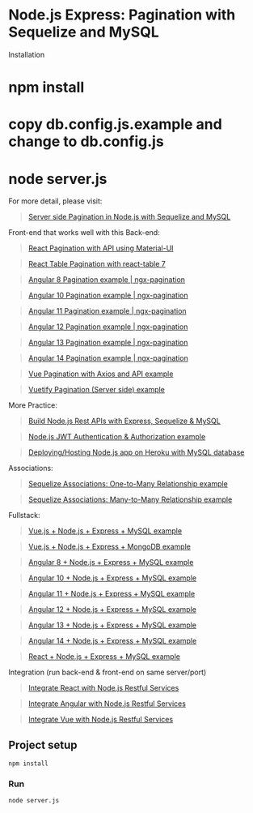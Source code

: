 # Node.js Express: Pagination with Sequelize and MySQL

Installation

# npm install

# copy db.config.js.example and change to db.config.js

# node server.js

For more detail, please visit:

> [Server side Pagination in Node.js with Sequelize and MySQL](https://www.bezkoder.com/node-js-sequelize-pagination-mysql/)

Front-end that works well with this Back-end:

> [React Pagination with API using Material-UI](https://www.bezkoder.com/react-pagination-material-ui/)

> [React Table Pagination with react-table 7](https://www.bezkoder.com/react-table-pagination-server-side/)

> [Angular 8 Pagination example | ngx-pagination](https://www.bezkoder.com/ngx-pagination-angular-8/)

> [Angular 10 Pagination example | ngx-pagination](https://www.bezkoder.com/angular-10-pagination-ngx/)

> [Angular 11 Pagination example | ngx-pagination](https://www.bezkoder.com/angular-11-pagination-ngx/)

> [Angular 12 Pagination example | ngx-pagination](https://www.bezkoder.com/angular-12-pagination-ngx/)

> [Angular 13 Pagination example | ngx-pagination](https://www.bezkoder.com/angular-13-pagination-ngx/)

> [Angular 14 Pagination example | ngx-pagination](https://www.bezkoder.com/angular-14-pagination-ngx/)

> [Vue Pagination with Axios and API example](https://www.bezkoder.com/vue-pagination-axios/)

> [Vuetify Pagination (Server side) example](https://www.bezkoder.com/vuetify-pagination-server-side/)

More Practice:

> [Build Node.js Rest APIs with Express, Sequelize & MySQL](https://www.bezkoder.com/node-js-express-sequelize-mysql/)

> [Node.js JWT Authentication & Authorization example](https://www.bezkoder.com/node-js-jwt-authentication-mysql/)

> [Deploying/Hosting Node.js app on Heroku with MySQL database](https://www.bezkoder.com/deploy-node-js-app-heroku-cleardb-mysql/)

Associations:

> [Sequelize Associations: One-to-Many Relationship example](https://www.bezkoder.com/sequelize-associate-one-to-many/)

> [Sequelize Associations: Many-to-Many Relationship example](https://www.bezkoder.com/sequelize-associate-many-to-many/)

Fullstack:

> [Vue.js + Node.js + Express + MySQL example](https://www.bezkoder.com/vue-js-node-js-express-mysql-crud-example/)

> [Vue.js + Node.js + Express + MongoDB example](https://www.bezkoder.com/vue-node-express-mongodb-mevn-crud/)

> [Angular 8 + Node.js + Express + MySQL example](https://www.bezkoder.com/angular-node-express-mysql/)

> [Angular 10 + Node.js + Express + MySQL example](https://www.bezkoder.com/angular-10-node-js-express-mysql/)

> [Angular 11 + Node.js + Express + MySQL example](https://www.bezkoder.com/angular-11-node-js-express-mysql/)

> [Angular 12 + Node.js + Express + MySQL example](https://www.bezkoder.com/angular-12-node-js-express-mysql/)

> [Angular 13 + Node.js + Express + MySQL example](https://www.bezkoder.com/angular-13-node-js-express-mysql/)

> [Angular 14 + Node.js + Express + MySQL example](https://www.bezkoder.com/angular-14-node-js-express-mysql/)

> [React + Node.js + Express + MySQL example](https://www.bezkoder.com/react-node-express-mysql/)

Integration (run back-end & front-end on same server/port)

> [Integrate React with Node.js Restful Services](https://www.bezkoder.com/integrate-react-express-same-server-port/)

> [Integrate Angular with Node.js Restful Services](https://www.bezkoder.com/integrate-angular-12-node-js/)

> [Integrate Vue with Node.js Restful Services](https://www.bezkoder.com/serve-vue-app-express/)

## Project setup

```
npm install
```

### Run

```
node server.js
```
